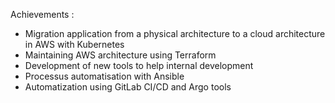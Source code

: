Achievements :
* Migration application from a physical architecture to a cloud architecture in AWS with Kubernetes
* Maintaining AWS architecture using Terraform
* Development of new tools to help internal development
* Processus automatisation with Ansible
* Automatization using GitLab CI/CD and Argo tools
